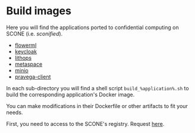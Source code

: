# Build images

Here you will find the applications ported to confidential computing on SCONE (i.e. _sconified_).

* [flowerml](./flowerml)
* [keycloak](./keycloak)
* [lithops](./lithops)
* [metaspace](./metaspace)
* [minio](./minio)
* [pravega-client](./pravega-client)

In each sub-directory you will find a shell script `build_%application%.sh` to build the corresponding application's Docker image.

You can make modifications in their Dockerfile or other artifacts to fit your needs.

First, you need to access to the SCONE's registry. Request [here](https://sconedocs.github.io/registry/ "Registry").
